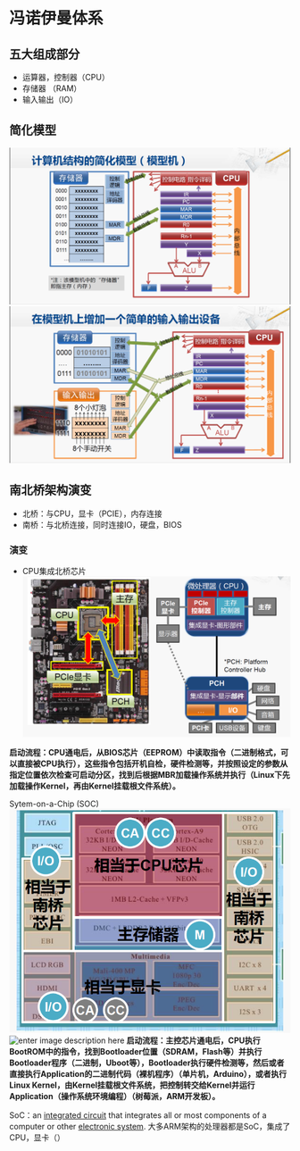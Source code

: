 # 冯诺伊曼体系
## 五大组成部分

 - 运算器，控制器（CPU）
 - 存储器 （RAM）
 - 输入输出（IO）
## 简化模型
![enter image description here](https://github.com/benxwen/Notes/raw/master/Computer%20organization/Snipaste_2020-05-01_18-14-13.png)
![enter image description here](https://github.com/benxwen/Notes/raw/master/Computer%20organization/Snipaste_2020-05-01_18-21-30.png)
## 南北桥架构演变
 - 北桥：与CPU，显卡（PCIE），内存连接
 - 南桥：与北桥连接，同时连接IO，硬盘，BIOS
 ### 演变
 
 - CPU集成北桥芯片
 ![enter image description here](https://github.com/benxwen/Notes/raw/master/Computer%20organization/Snipaste_2020-05-01_18-36-31.png)
 

**启动流程：CPU通电后，从BIOS芯片（EEPROM）中读取指令（二进制格式，可以直接被CPU执行），这些指令包括开机自检，硬件检测等，并按照设定的参数从指定位置依次检查可启动分区，找到后根据MBR加载操作系统并执行（Linux下先加载操作Kernel，再由Kernel挂载根文件系统）。**

 Sytem-on-a-Chip (SOC)
![enter image description here](https://github.com/benxwen/Notes/raw/master/Computer%20organization/Snipaste_2020-05-01_18-39-34.png)
![enter image description here](https://upload.wikimedia.org/wikipedia/commons/8/85/ARMSoCBlockDiagram.svg)
**启动流程：主控芯片通电后，CPU执行BootROM中的指令，找到Bootloader位置（SDRAM，Flash等）并执行Bootloader程序（二进制，Uboot等），Bootloader执行硬件检测等，然后或者直接执行Application的二进制代码（裸机程序）（单片机，Arduino），或者执行Linux Kernel，由Kernel挂载根文件系统，把控制转交给Kernel并运行Application（操作系统环境编程）（树莓派，ARM开发板）。**

SoC：an [integrated circuit](https://en.wikipedia.org/wiki/Integrated_circuit) that integrates all or most components of a computer or other [electronic system](https://en.wikipedia.org/wiki/Electronics). 大多ARM架构的处理器都是SoC，集成了CPU，显卡（）


<!--stackedit_data:
eyJoaXN0b3J5IjpbLTIxMzY2ODU0NTQsLTE1MjkwMTMyMzcsLT
E4NjI4MDQxMywtNzU0MTQ5Nzg0LDE0NjIyMTkxODcsMTQ2MDA5
NjA0OSwtMTAxNjE1OTU2Miw0NDA0ODgxNjUsLTE5MDMwMjYwMj
FdfQ==
-->
